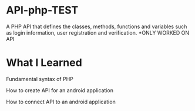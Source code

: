 # API-php-TEST

A PHP API that defines the classes, methods, functions and variables such as login information, user registration and verification. 
*ONLY WORKED ON API 

# What I Learned 

Fundamental syntax of PHP 

How to create API for an android application 

How to connect API to an android application 
